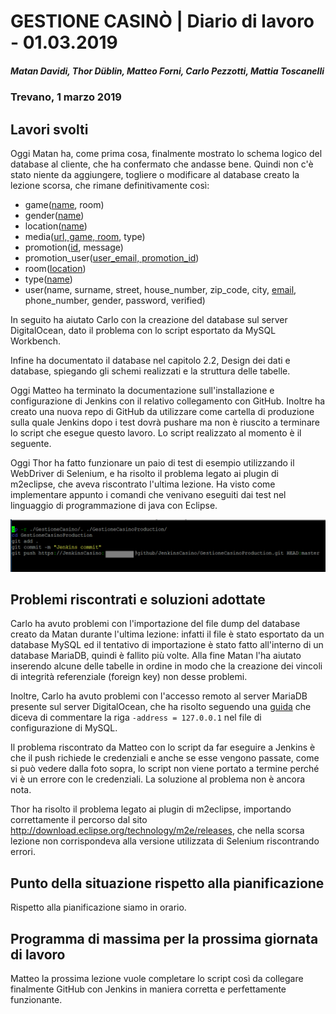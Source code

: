 # GESTIONE CASINÒ | Diario di lavoro - 01.03.2019
##### Matan Davidi, Thor Düblin, Matteo Forni, Carlo Pezzotti, Mattia Toscanelli
### Trevano, 1 marzo 2019

## Lavori svolti
Oggi Matan ha, come prima cosa, finalmente mostrato lo schema logico del database al cliente, che ha confermato che andasse bene. Quindi non c'è stato niente da aggiungere, togliere o modificare al database creato la lezione scorsa, che rimane definitivamente così:
- game(<span style="text-decoration: underline;">name</span>, room)
- gender(<span style="text-decoration: underline;">name</span>)
- location(<span style="text-decoration: underline;">name</span>)
- media(<span style="text-decoration: underline;">url, game, room</span>, type)
- promotion(<span style="text-decoration: underline;">id</span>, message)
- promotion_user(<span style="text-decoration: underline;">user_email, promotion_id</span>)
- room(<span style="text-decoration: underline;">location</span>)
- type(<span style="text-decoration: underline;">name</span>)
- user(name, surname, street, house_number, zip_code, city, <span style="text-decoration: underline;">email</span>, phone_number, gender, password, verified)

In seguito ha aiutato Carlo con la creazione del database sul server DigitalOcean, dato il problema con lo script esportato da MySQL Workbench.

Infine ha documentato il database nel capitolo 2.2, Design dei dati e database, spiegando gli schemi realizzati e la struttura delle tabelle.

Oggi Matteo ha terminato la documentazione sull'installazione e configurazione di Jenkins con il relativo collegamento con GitHub. Inoltre ha creato una nuova repo di GitHub da utilizzare come cartella di produzione sulla quale Jenkins dopo i test dovrà pushare ma non è riuscito a terminare lo script che esegue questo lavoro. Lo script realizzato al momento è il seguente.

Oggi Thor ha fatto funzionare un paio di test di esempio utilizzando il WebDriver di Selenium, e ha risolto il problema legato ai plugin di m2eclipse, che aveva riscontrato l'ultima lezione.
Ha visto come implementare appunto i comandi che venivano eseguiti dai test nel linguaggio di programmazione di java con Eclipse.

![Github script](../media/GithubScript.png)

##  Problemi riscontrati e soluzioni adottate
Carlo ha avuto problemi con l'importazione del file dump del database creato da Matan durante l'ultima lezione: infatti il file è stato esportato da un database MySQL ed il tentativo di importazione è stato fatto all'interno di un database MariaDB, quindi è fallito più volte. Alla fine Matan l'ha aiutato inserendo alcune delle tabelle in ordine in modo che la creazione dei vincoli di integrità referenziale (foreign key) non desse problemi.

Inoltre, Carlo ha avuto problemi con l'accesso remoto al server MariaDB presente sul server DigitalOcean, che ha risolto seguendo una [guida](https://www.tecmint.com/fix-error-2003-hy000-cant-connect-to-mysql-server-on-127-0-0-1-111/) che diceva di commentare la riga ``` -address = 127.0.0.1 ``` nel file di configurazione di MySQL.

Il problema riscontrato da Matteo con lo script da far eseguire a Jenkins è che il push richiede le credenziali e anche se esse vengono passate, come si può vedere dalla foto sopra, lo script non viene portato a termine perché vi è un errore con le credenziali. La soluzione al problema non è ancora nota.

Thor ha risolto il problema legato ai plugin di m2eclipse, importando correttamente il percorso dal sito http://download.eclipse.org/technology/m2e/releases, che nella scorsa lezione non corrispondeva alla versione utilizzata di Selenium riscontrando errori.

##  Punto della situazione rispetto alla pianificazione
Rispetto alla pianificazione siamo in orario.

## Programma di massima per la prossima giornata di lavoro
Matteo la prossima lezione vuole completare lo script così da collegare finalmente GitHub con Jenkins in maniera corretta e perfettamente funzionante.

